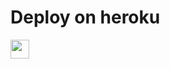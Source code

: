 
 
# Deploy on heroku


<a href="https://dashboard.heroku.com/new?template=https://github.com/govindelectrical/ankitsrc/">
     <img height="30px" src="https://img.shields.io/badge/Deploy%20To%20Heroku-blueviolet?style=for-the-badge&logo=heroku">
  </a>

